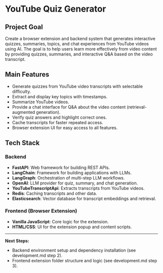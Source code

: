 # YouTube Quiz Generator

## Project Goal
Create a browser extension and backend system that generates interactive quizzes, summaries, topics, and chat experiences from YouTube videos using AI. The goal is to help users learn more effectively from video content by providing quizzes, summaries, and interactive Q&A based on the video transcript.

## Main Features
- Generate quizzes from YouTube video transcripts with selectable difficulty.
- Extract and display key topics with timestamps.
- Summarize YouTube videos.
- Provide a chat interface for Q&A about the video content (retrieval-augmented generation).
- Verify quiz answers and highlight correct ones.
- Cache transcripts for faster repeated access.
- Browser extension UI for easy access to all features.

## Tech Stack

### Backend
- **FastAPI**: Web framework for building REST APIs.
- **LangChain**: Framework for building applications with LLMs.
- **LangGraph**: Orchestration of multi-step LLM workflows.
- **OpenAI**: LLM provider for quiz, summary, and chat generation.
- **YouTubeTranscriptApi**: Extracts transcripts from YouTube videos.
- **Redis**: Caching transcripts and other data.
- **Elasticsearch**: Vector database for transcript embeddings and retrieval.

### Frontend (Browser Extension)
- **Vanilla JavaScript**: Core logic for the extension.
- **HTML/CSS**: UI for the extension popup and content scripts.

---

**Next Steps:**
- Backend environment setup and dependency installation (see development.md step 2).
- Frontend extension folder structure and logic (see development.md step 3). 